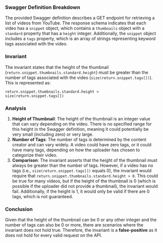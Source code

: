 ### Swagger Definition Breakdown
The provided Swagger definition describes a GET endpoint for retrieving a list of videos from YouTube. The response schema indicates that each video has a `snippet` object, which contains a `thumbnails` object with a `standard` property that has a `height` integer. Additionally, the `snippet` object includes a `tags` property, which is an array of strings representing keyword tags associated with the video.

### Invariant
The invariant states that the height of the thumbnail (`return.snippet.thumbnails.standard.height`) must be greater than the number of tags associated with the video (`size(return.snippet.tags[])`). This is represented as:

`return.snippet.thumbnails.standard.height > size(return.snippet.tags[])`

### Analysis
1. **Height of Thumbnail**: The height of the thumbnail is an integer value that can vary depending on the video. There is no specified range for this height in the Swagger definition, meaning it could potentially be very small (including zero) or very large.
2. **Number of Tags**: The number of tags is determined by the content creator and can vary widely. A video could have zero tags, or it could have many tags, depending on how the uploader has chosen to categorize their video.
3. **Comparison**: The invariant asserts that the height of the thumbnail must always be greater than the number of tags. However, if a video has no tags (i.e., `size(return.snippet.tags[])` equals 0), the invariant would require that `return.snippet.thumbnails.standard.height > 0`. This could be true for many videos, but if the height of the thumbnail is 0 (which is possible if the uploader did not provide a thumbnail), the invariant would fail. Additionally, if the height is 1, it would only be valid if there are 0 tags, which is not guaranteed.

### Conclusion
Given that the height of the thumbnail can be 0 or any other integer and the number of tags can also be 0 or more, there are scenarios where the invariant does not hold true. Therefore, the invariant is a **false-positive** as it does not hold for every valid request on the API.
